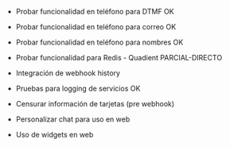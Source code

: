 - Probar funcionalidad en teléfono para DTMF        OK
- Probar funcionalidad en teléfono para correo      OK
- Probar funcionalidad en teléfono para nombres     OK
- Probar funcionalidad para Redis - Quadient        PARCIAL-DIRECTO

- Integración de webhook history        
- Pruebas para logging de servicios                 OK
- Censurar información de tarjetas (pre webhook)

- Personalizar chat para uso en web
- Uso de widgets en web


